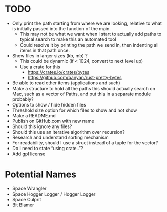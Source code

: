 # TODO

- Only print the path starting from where we are looking, relative to what is
  initially passed into the function of the main.
    - This may not be what we want when I start to actually add paths to
        typical search to make this an automated tool
    - Could resolve it by printing the path we send in, then indenting all items
      in that path once.
- Show files in larger sizes (kb, mb) ?
    - This could be dynamic (if < 1024, convert to next level up)
    - Use a crate for this
        - https://crates.io/crates/bytes
        - https://github.com/banyan/rust-pretty-bytes
- Be able to read other items (applications and such)
- Make a structure to hold all the paths this should actually search on Mac,
  such as a vector of Paths, and put this in a separate module probably?
- Options to show / hide hidden files
- Threshold size option for which files to show and not show
- Make a README.md
- Publish on GitHub.com with new name
- Should this ignore any files?
- Should this use an iterative algorithm over recursion?
- Research and understand sorting mechanism
- For readability, should I use a struct instead of a tuple for the vector?
- Do I need to state “using crate..”?
- Add gpl license

# Potential Names

- Space Wrangler
- Space Hogger Logger / Hogger Logger
- Space Culprit
- Bit Blamer
